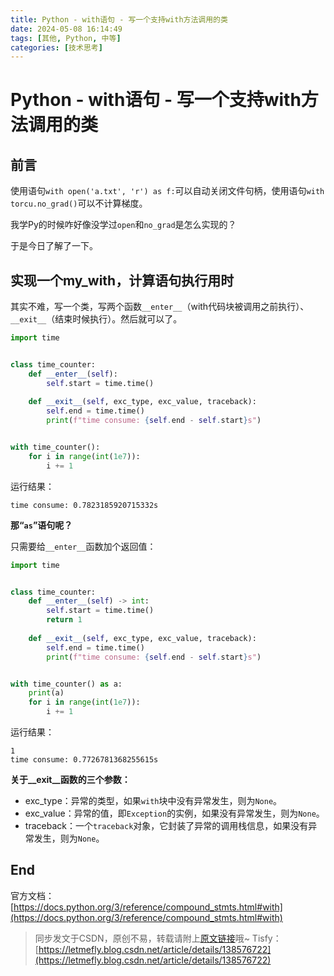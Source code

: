 ```yaml
---
title: Python - with语句 - 写一个支持with方法调用的类
date: 2024-05-08 16:14:49
tags: [其他, Python, 中等]
categories: [技术思考]
---
```


# Python - with语句 - 写一个支持with方法调用的类

## 前言

使用语句```with open('a.txt', 'r') as f:```可以自动关闭文件句柄，使用语句```with torcu.no_grad()```可以不计算梯度。

我学Py的时候咋好像没学过```open```和```no_grad```是怎么实现的？

于是今日了解了一下。

## 实现一个my_with，计算语句执行用时

其实不难，写一个类，写两个函数```__enter__```（with代码块被调用之前执行）、```__exit__```（结束时候执行）。然后就可以了。

```python
import time


class time_counter:    
    def __enter__(self):
        self.start = time.time()
    
    def __exit__(self, exc_type, exc_value, traceback):
        self.end = time.time()
        print(f"time consume: {self.end - self.start}s")


with time_counter():
    for i in range(int(1e7)):
        i += 1
```

运行结果：

```
time consume: 0.7823185920715332s
```

**那“```as```”语句呢？**

只需要给```__enter__```函数加个返回值：

```python
import time


class time_counter:    
    def __enter__(self) -> int:
        self.start = time.time()
        return 1
    
    def __exit__(self, exc_type, exc_value, traceback):
        self.end = time.time()
        print(f"time consume: {self.end - self.start}s")


with time_counter() as a:
    print(a)
    for i in range(int(1e7)):
        i += 1
```

运行结果：

```
1
time consume: 0.7726781368255615s
```

**关于__exit__函数的三个参数：**

+ exc_type：异常的类型，如果```with```块中没有异常发生，则为```None```。
+ exc_value：异常的值，即```Exception```的实例，如果没有异常发生，则为```None```。
+ traceback：一个```traceback```对象，它封装了异常的调用栈信息，如果没有异常发生，则为```None```。

## End

官方文档：[https://docs.python.org/3/reference/compound_stmts.html#with](https://docs.python.org/3/reference/compound_stmts.html#with)

> 同步发文于CSDN，原创不易，转载请附上[原文链接](https://blog.letmefly.xyz/2024/05/08/Other-Python-WithStatement-write1classSupportingWith/)哦~
> Tisfy：[https://letmefly.blog.csdn.net/article/details/138576722](https://letmefly.blog.csdn.net/article/details/138576722)
